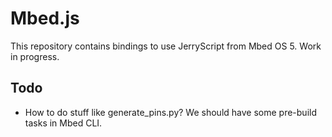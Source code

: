 # Mbed.js

This repository contains bindings to use JerryScript from Mbed OS 5. Work in progress.

## Todo

* How to do stuff like generate_pins.py? We should have some pre-build tasks in Mbed CLI.
